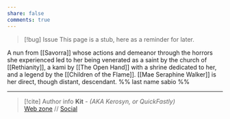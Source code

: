 ```yaml
---
share: false
comments: true
---
```

> [!bug] Issue
> This page is a stub, here as a reminder for later.

A nun from [[Savorra]] whose actions and demeanor through the horrors she experienced led to her being venerated as a saint by the church of [[Rethianity]], a kami by [[The Open Hand]] with a shrine dedicated to her, and a legend by the [[Children of the Flame]]. [[Mae Seraphine Walker]] is her direct, though distant, descendant. %% last name sabio %%

-----
> [!cite] Author info
> **Kit** - *(AKA Kerosyn, or QuickFastly)*\
> [Web zone](https://kerosyn.link) // [Social](https://m.tripulse.link/@kit)